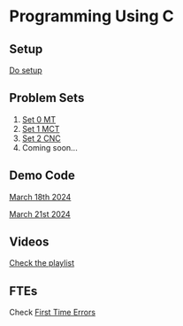 <h1>Programming Using C</h1>

<h2>Setup</h2>
<p><a href="setup/" target="_blank" rel="noopener noreferrer">Do setup</a></p>

<h2>Problem Sets</h2>
<ol>
  <li><a href="psets/0/" target="_blank" rel="noopener noreferrer">Set 0 MT</a></li>
  <li><a href="psets/1/" target="_blank" rel="noopener noreferrer">Set 1 MCT</a></li>
  <li><a href="psets/2/" target="_blank" rel="noopener noreferrer">Set 2 CNC</a></li>
  <li>Coming soon...</li>
</ol>

<h2>Demo Code</h2>
<p><a href="demo-code/2024-03-18/" target="_blank" rel="noopener noreferrer">March 18th 2024</a></p>
<p><a href="demo-code/2024-03-21/" target="_blank" rel="noopener noreferrer">March 21st 2024</a></p>

<h2>Videos</h2>
<p><a href="https://youtube.com/playlist?list=PL2JHjjegWZ1ROCsHbAMhRifS5eoGiP9YE&i=ESsdyVmo_uuHcgj1" target="_blank" rel="noopener noreferrer">Check the playlist</a></p>

<h2>FTEs</h2>
<p>Check <a href="ftes/" target="_blank" rel="noopener noreferrer">First Time Errors</a></p>
